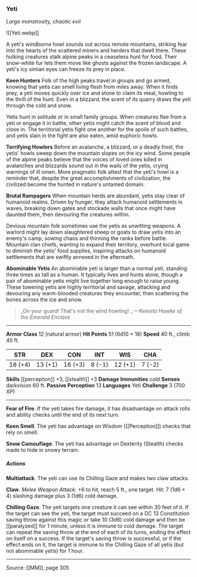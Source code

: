 ### Yeti
_Large monstrosity, chaotic evil_

![[Yeti.webp]]

A yeti's windborne howl sounds out across remote mountains, striking fear into the hearts of the scattered miners and herders that dwell there. These hulking creatures stalk alpine peaks in a ceaseless hunt for food. Their snow-white fur lets them move like ghosts against the frozen landscape. A yeti's icy simian eyes can freeze its prey in place.

**Keen Hunters** Folk of the high peaks travel in groups and go armed, knowing that yetis can smell living flesh from miles away. When it finds prey, a yeti moves quickly over ice and stone to claim its meal, howling to the thrill of the hunt. Even in a blizzard, the scent of its quarry draws the yeti through the cold and snow.

Yetis hunt in solitude or in small family groups. When creatures flee from a yeti or engage it in battle, other yetis might catch the scent of blood and close in. The territorial yetis fight one another for the spoils of such battles, and yetis slain in the fight are also eaten, amid euphoric howls.


**Terrifying Howlers** Before an avalanche, a blizzard, or a deadly frost, the yetis' howls sweep down the mountain slopes on the icy wind. Some people of the alpine peaks believe that the voices of loved ones killed in avalanches and blizzards sound out in the wails of the yetis, crying warnings of ill omen. More pragmatic folk attest that the yeti's howl is a reminder that, despite the great accomplishments of civilization, the civilized become the hunted in nature's untamed domain.


**Brutal Rampagers** When mountain herds are abundant, yetis stay clear of humanoid realms. Driven by hunger, they attack humanoid settlements in waves, breaking down gates and stockade walls that once might have daunted them, then devouring the creatures within.

Devious mountain folk sometimes use the yetis as unwitting weapons. A warlord might lay down slaughtered sheep or goats to draw yetis into an enemy's camp, sowing chaos and thinning the ranks before battle. Mountain clan chiefs, wanting to expand their territory, overhunt local game to diminish the yetis' food supplies, inspiring attacks on humanoid settlements that are swiftly annexed in the aftermath.


**Abominable Yetis** An abominable yeti is larger than a normal yeti, standing three times as tall as a human. It typically lives and hunts alone, though a pair of abominable yetis might live together long enough to raise young. These towering yetis are highly territorial and savage, attacking and devouring any warm-blooded creatures they encounter, then scattering the bones across the ice and snow.



> _On your guard! That's not the wind howling!
_
> _—Kelesta Hawke of the Emerald Enclave_





---

**Armor Class** 12 (natural armor)
**Hit Points** 51 (6d10 + 18)
**Speed** 40 ft., climb 40 ft.

| STR     | DEX     | CON     | INT     | WIS     | CHA     |
|---------|---------|---------|---------|---------|---------|
| 18 (+4) | 13 (+1) | 16 (+3) | 8 (-1) | 12 (+1) | 7 (-2) |

**Skills** [[perception]] +3, [[stealth]] +3
**Damage Immunities** cold
**Senses** darkvision 60 ft.
**Passive Perception** 13
**Languages** Yeti
**Challenge** 3 (700 XP)

---

**Fear of Fire**. If the yeti takes fire damage, it has disadvantage on attack rolls and ability checks until the end of its next turn.

**Keen Smell**. The yeti has advantage on Wisdom ([[Perception]]) checks that rely on smell.

**Snow Camouflage**. The yeti has advantage on Dexterity (Stealth) checks made to hide in snowy terrain.

##### Actions
**Multiattack**. The yeti can use its Chilling Gaze and makes two claw attacks.

**Claw**. _Melee Weapon Attack:_ +6 to hit, reach 5 ft., one target. Hit: 7 (1d6 + 4) slashing damage plus 3 (1d6) cold damage.

**Chilling Gaze**. The yeti targets one creature it can see within 30 feet of it. If the target can see the yeti, the target must succeed on a DC 13 Constitution saving throw against this magic or take 10 (3d6) cold damage and then be [[paralyzed]] for 1 minute, unless it is immune to cold damage. The target can repeat the saving throw at the end of each of its turns, ending the effect on itself on a success. If the target's saving throw is successful, or if the effect ends on it, the target is immune to the Chilling Gaze of all yetis (but not abominable yetis) for 1 hour.


---

Source: [[MM]], page 305